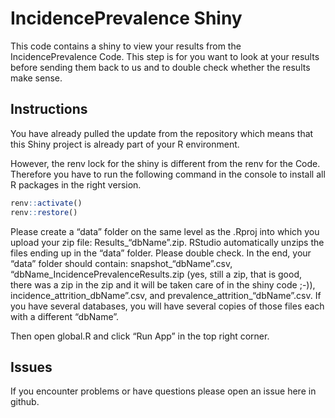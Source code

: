 
# IncidencePrevalence Shiny

This code contains a shiny to view your results from the
IncidencePrevalence Code. This step is for you want to look at your
results before sending them back to us and to double check whether the
results make sense.

## Instructions

You have already pulled the update from the repository which means that
this Shiny project is already part of your R environment.

However, the renv lock for the shiny is different from the renv for the
Code. Therefore you have to run the following command in the console to
install all R packages in the right version.

``` r
renv::activate()
renv::restore()
```


Please create a “data” folder on the same level as the .Rproj into which
you upload your zip file: Results\_“dbName”.zip. RStudio automatically
unzips the files ending up in the “data” folder. Please double check. In
the end, your “data” folder should contain: snapshot\_“dbName”.csv,
“dbName_IncidencePrevalenceResults.zip (yes, still a zip, that is good,
there was a zip in the zip and it will be taken care of in the shiny
code ;-)), incidence_attrition_dbName”.csv, and
prevalence_attrition\_“dbName”.csv. If you have several databases, you
will have several copies of those files each with a different “dbName”.

Then open global.R and click “Run App” in the top right corner.

## Issues

If you encounter problems or have questions please open an issue here in
github.
